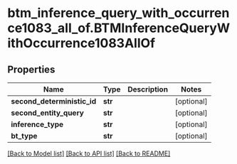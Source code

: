 # btm_inference_query_with_occurrence1083_all_of.BTMInferenceQueryWithOccurrence1083AllOf

## Properties
Name | Type | Description | Notes
------------ | ------------- | ------------- | -------------
**second_deterministic_id** | **str** |  | [optional] 
**second_entity_query** | **str** |  | [optional] 
**inference_type** | **str** |  | [optional] 
**bt_type** | **str** |  | [optional] 

[[Back to Model list]](../README.md#documentation-for-models) [[Back to API list]](../README.md#documentation-for-api-endpoints) [[Back to README]](../README.md)


